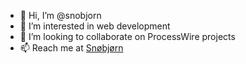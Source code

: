 - 👋  Hi, I’m @snobjorn
- 👀  I’m interested in web development
- 💞️  I’m looking to collaborate on ProcessWire projects
- 📫  Reach me at [Snøbjørn](https://www.asbjornness.no/)

<!---
snobjorn/snobjorn is a ✨ special ✨ repository because its `README.md` (this file) appears on your GitHub profile.
You can click the Preview link to take a look at your changes.
--->
